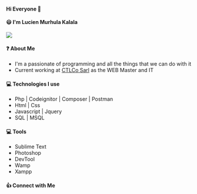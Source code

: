 #### Hi Everyone 👋 
#### :smiley: I'm Lucien Murhula Kalala

<img src="https://img.freepik.com/free-vector/website-development-web-page-programming-coding_277904-5103.jpg?size=626&ext=jpg&ga=GA1.2.1483024258.1641254400">

#### :question: About Me

  + I'm a passionate of programming and all the things that we can do with it
  + Current working at [CTLCo Sarl](https://ctlcosarl.com) as the WEB Master and IT
  
#### :computer: Technologies I use

+ Php | Codeignitor | Composer | Postman
+ Html | Css
+ Javascript | Jquery
+ SQL | MSQL

#### :computer: Tools

+ Sublime Text
+ Photoshop
+ DevTool
+ Wamp
+ Xampp

#### :+1: Connect with Me



<!--
**LucienKalala/LucienKalala** is a ✨ _special_ ✨ repository because its `README.md` (this file) appears on your GitHub profile.

Here are some ideas to get you started:

- 🔭 I’m currently working on ...
- 🌱 I’m currently learning ...
- 👯 I’m looking to collaborate on ...
- 🤔 I’m looking for help with ...
- 💬 Ask me about ...
- 📫 How to reach me: ...
- 😄 Pronouns: ...
- ⚡ Fun fact: ...
-->
